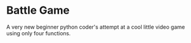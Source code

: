 # Battle Game
A very new beginner python coder's attempt at a cool little video game using only four functions.
